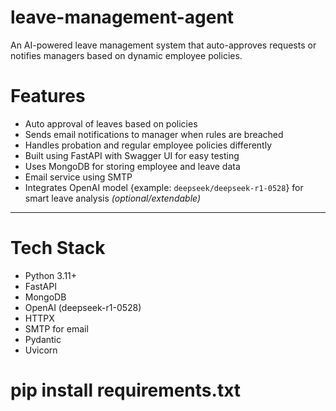 # leave-management-agent
An AI-powered leave management system that auto-approves requests or notifies managers based on dynamic employee policies.


# Features

- Auto approval of leaves based on policies
- Sends email notifications to manager when rules are breached
- Handles probation and regular employee policies differently
- Built using FastAPI with Swagger UI for easy testing
- Uses MongoDB for storing employee and leave data
- Email service using SMTP
- Integrates OpenAI model {example: `deepseek/deepseek-r1-0528`} for smart leave analysis *(optional/extendable)*

---

# Tech Stack

- Python 3.11+
- FastAPI
- MongoDB
- OpenAI (deepseek-r1-0528)
- HTTPX
- SMTP for email
- Pydantic
- Uvicorn

# pip install requirements.txt

